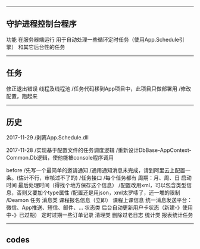 ﻿---------------------------------------
守护进程控制台程序
---------------------------------------
功能
	在服务器端运行
	用于自动处理一些循环定时任务（使用App.Schedule引擎）
	和其它后台性的任务



---------------------------------------
任务
---------------------------------------
修正退出错误
线程及线程池
/任务代码移到App项目中，此项目只做部署用
/修改配置，跑起来



---------------------------------------
历史
---------------------------------------
2017-11-29
	/剥离App.Schedule.dll

2017-11-28
	/实现基于配置文件的任务调度逻辑
	/重新设计DbBase-AppContext-Common.Db逻辑，使他能被console程序调用

before
	/先写一个最简单的邀请通知
	/通用通知消息未完成，请到阿里云上配置一条。(估计不行，审核过不了的)
	/任务接口
		/每个任务都有
			周期：月、周、日
			启动时间
			最后处理时间（得找个地方保存这个信息）
		/配置改用xml，可以包含类型信息，否则又要加个type属性
		/配置还是用json，xml太罗嗦了，还一堆的限制
	/Deamon 任务
		消息类
			课程报名信息（立即）
			课程上课信息
			统一消息发送平台：微信、App推送、短信、邮件、...
		状态类
			后台自动更新用户卡状态（新建-》使用中-》已过期）
			定时过期一些订单记录
		清理类
			删除过老日志
		统计类
			报表统计任务


---------------------------------------
codes
---------------------------------------

